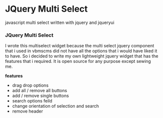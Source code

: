 # JQuery Multi Select #
javascript multi select written with jquery and jqueryui
### JQuery Multi Select ###
I wrote this multiselect widget because the multi select jquery component that i used in vbmscms did not have all the options that i would have liked it to have. So i decided to write my own lightweight jquery widget that has the features that i required. It is open source for any purpose except sewing me.

**features**
  * drag drop options
  * add all / remove all buttons
  * add / remove single buttons
  * search options feild
  * change orientation of selection and search
  * remove header